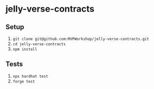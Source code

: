 # jelly-verse-contracts
## Setup
1. `git clone git@github.com:MVPWorkshop/jelly-verse-contracts.git`
2. `cd jelly-verse-contracts`
3. `npm install`

## Tests
1. `npx hardhat test`
2. `forge test`
